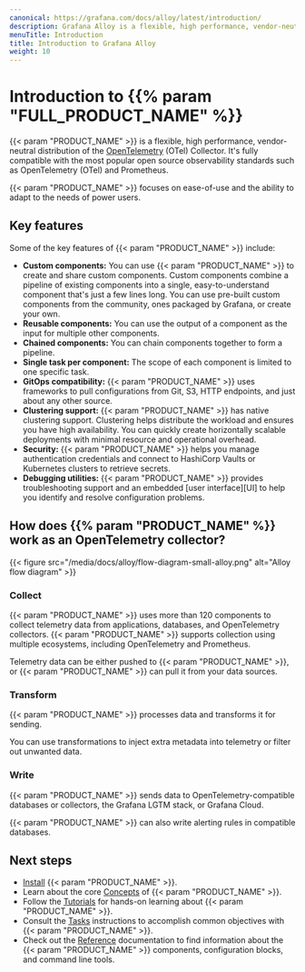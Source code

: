 ```yaml
---
canonical: https://grafana.com/docs/alloy/latest/introduction/
description: Grafana Alloy is a flexible, high performance, vendor-neutral distribution of the OTel Collector
menuTitle: Introduction
title: Introduction to Grafana Alloy
weight: 10
---
```


# Introduction to {{% param "FULL_PRODUCT_NAME" %}}

{{< param "PRODUCT_NAME" >}} is a flexible, high performance, vendor-neutral distribution of the [OpenTelemetry][] (OTel) Collector.
It's fully compatible with the most popular open source observability standards such as OpenTelemetry (OTel) and Prometheus.

{{< param "PRODUCT_NAME" >}} focuses on ease-of-use and the ability to adapt to the needs of power users.

## Key features

Some of the key features of {{< param "PRODUCT_NAME" >}} include:

* **Custom components:** You can use {{< param "PRODUCT_NAME" >}} to create and share custom components.
  Custom components combine a pipeline of existing components into a single, easy-to-understand component that's just a few lines long.
  You can use pre-built custom components from the community, ones packaged by Grafana, or create your own.
* **Reusable components:** You can use the output of a component as the input for multiple other components.
* **Chained components:** You can chain components together to form a pipeline.
* **Single task per component:** The scope of each component is limited to one specific task.
* **GitOps compatibility:** {{< param "PRODUCT_NAME" >}} uses frameworks to pull configurations from Git, S3, HTTP endpoints, and just about any other source.
* **Clustering support:** {{< param "PRODUCT_NAME" >}} has native clustering support.
  Clustering helps distribute the workload and ensures you have high availability.
  You can quickly create horizontally scalable deployments with minimal resource and operational overhead.
* **Security:** {{< param "PRODUCT_NAME" >}} helps you manage authentication credentials and connect to HashiCorp Vaults or Kubernetes clusters to retrieve secrets.
* **Debugging utilities:** {{< param "PRODUCT_NAME" >}} provides troubleshooting support and an embedded [user interface][UI] to help you identify and resolve configuration problems.

## How does {{% param "PRODUCT_NAME" %}} work as an OpenTelemetry collector?

{{< figure src="/media/docs/alloy/flow-diagram-small-alloy.png" alt="Alloy flow diagram" >}}

### Collect

{{< param "PRODUCT_NAME" >}} uses more than 120 components to collect telemetry data from applications, databases, and OpenTelemetry collectors.
{{< param "PRODUCT_NAME" >}} supports collection using multiple ecosystems, including OpenTelemetry and Prometheus.

Telemetry data can be either pushed to {{< param "PRODUCT_NAME" >}}, or {{< param "PRODUCT_NAME" >}} can pull it from your data sources.

### Transform

{{< param "PRODUCT_NAME" >}} processes data and transforms it for sending.

You can use transformations to inject extra metadata into telemetry or filter out unwanted data.

### Write

{{< param "PRODUCT_NAME" >}} sends data to OpenTelemetry-compatible databases or collectors, the Grafana LGTM stack, or Grafana Cloud.

{{< param "PRODUCT_NAME" >}} can also write alerting rules in compatible databases.

## Next steps

* [Install][] {{< param "PRODUCT_NAME" >}}.
* Learn about the core [Concepts][] of {{< param "PRODUCT_NAME" >}}.
* Follow the [Tutorials][] for hands-on learning about {{< param "PRODUCT_NAME" >}}.
* Consult the [Tasks][] instructions to accomplish common objectives with {{< param "PRODUCT_NAME" >}}.
* Check out the [Reference][] documentation to find information about the {{< param "PRODUCT_NAME" >}} components, configuration blocks, and command line tools.

[OpenTelemetry]: https://opentelemetry.io/ecosystem/distributions/
[Install]: ../get-started/install/
[Concepts]: ../concepts/
[Tasks]: ../tasks/
[Tutorials]: ../tutorials/
[Reference]: ../reference/
[Pyroscope]: https://grafana.com/docs/pyroscope/latest/configure-client/grafana-agent/go_pull
[helm chart]: https://grafana.com/docs/grafana-cloud/monitor-infrastructure/kubernetes-monitoring/configuration/config-k8s-helmchart
[sla]: https://grafana.com/legal/grafana-cloud-sla
[observability]: https://grafana.com/docs/grafana-cloud/monitor-applications/application-observability/setup#send-telemetry
[components]: ./reference/components
[Prometheus]: ./tasks/collect-prometheus-metrics/
[OTel]: ./tasks/collect-opentelemetry-data/
[Loki]: ./tasks/migrate/from-promtail/
[clustering]: ./concepts/clustering/
[rules]: ./reference/components/mimir.rules.kubernetes/
[vault]: ./reference/components/remote.vault/
